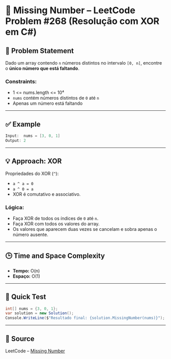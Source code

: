 # 🧩 Missing Number – LeetCode Problem #268 (Resolução com XOR em C#)

## 🧠 Problem Statement

Dado um array contendo `n` números distintos no intervalo `[0, n]`, encontre o **único número que está faltando**.

### Constraints:
- 1 <= nums.length <= 10⁴
- `nums` contém números distintos de `0` até `n`
- Apenas um número está faltando

---

## ✅ Example

```csharp
Input:  nums = [3, 0, 1]
Output: 2
```

---

## 💡 Approach: XOR

Propriedades do XOR (`^`):

- `a ^ a = 0`
- `a ^ 0 = a`
- XOR é comutativo e associativo.

### Lógica:

- Faça XOR de todos os índices de `0` até `n`.
- Faça XOR com todos os valores do array.
- Os valores que aparecem duas vezes se cancelam e sobra apenas o número ausente.

---

## 🕒 Time and Space Complexity

- **Tempo:** O(n)
- **Espaço:** O(1)

---

## 🧪 Quick Test

```csharp
int[] nums = {3, 0, 1};
var solution = new Solution();
Console.WriteLine($"Resultado final: {solution.MissingNumber(nums)}");
```

---

## 🔗 Source

LeetCode – [Missing Number](https://leetcode.com/problems/missing-number/)
